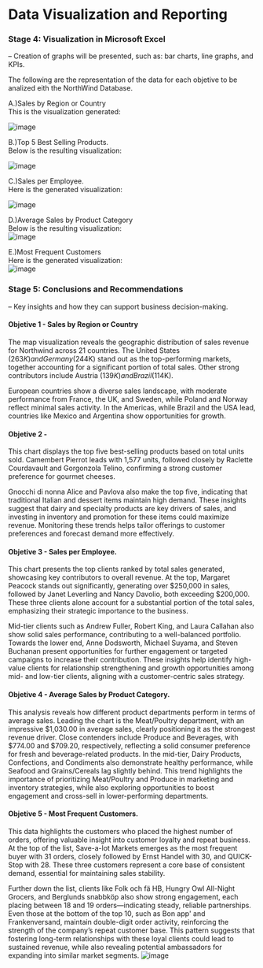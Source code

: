 # Data Visualization and Reporting<br>

### Stage 4: Visualization in Microsoft Excel <br>
– Creation of graphs will be presented,  such as: bar charts, line graphs, and KPIs.<br>

The following are the representation of the data for each objetive to be analized eith the NorthWind Database.<br> 

A.)Sales by Region or Country<br>
This is the visualization generated:<br>

![image](https://github.com/user-attachments/assets/5274a06f-063d-4b0b-916f-5dacd367b29a)


B.)Top 5 Best Selling Products.<br>
Below is the resulting visualization:<br>

![image](https://github.com/user-attachments/assets/4fccc5b5-a43b-40e8-8fbe-40ffb15b58fc)


C.)Sales per Employee.<br>
Here is the generated visualization:<br>

![image](https://github.com/user-attachments/assets/dcd891fe-ab0d-4225-8b4c-c3dbca148f03)


D.)Average Sales by Product Category<br>
Below is the resulting visualization:<br>
![image](https://github.com/user-attachments/assets/89f6ce47-0972-4026-aec7-e5d78ded715c)


E.)Most Frequent Customers<br>
Here is the generated visualization:<br>
![image](https://github.com/user-attachments/assets/667e7b15-2982-4547-a99f-c76153a667a1)


### Stage 5: Conclusions and Recommendations<br>
– Key insights and how they can support business decision-making.<br>

#### Objetive 1 - Sales by Region or Country
The map visualization reveals the geographic distribution of sales revenue for Northwind across 21 countries. The United States ($263K) and Germany ($244K) stand out as the top-performing markets, together accounting for a significant portion of total sales. Other strong contributors include Austria ($139K) and Brazil ($114K).

European countries show a diverse sales landscape, with moderate performance from France, the UK, and Sweden, while Poland and Norway reflect minimal sales activity. In the Americas, while Brazil and the USA lead, countries like Mexico and Argentina show opportunities for growth.


#### Objetive 2 - 
This chart displays the top five best-selling products based on total units sold. Camembert Pierrot leads with 1,577 units, followed closely by Raclette Courdavault and Gorgonzola Telino, confirming a strong customer preference for gourmet cheeses.

Gnocchi di nonna Alice and Pavlova also make the top five, indicating that traditional Italian and dessert items maintain high demand.
These insights suggest that dairy and specialty products are key drivers of sales, and investing in inventory and promotion for these items could maximize revenue. Monitoring these trends helps tailor offerings to customer preferences and forecast demand more effectively.


#### Objetive 3 - Sales per Employee.
This chart presents the top clients ranked by total sales generated, showcasing key contributors to overall revenue.
At the top, Margaret Peacock stands out significantly, generating over $250,000 in sales, followed by Janet Leverling and Nancy Davolio, both exceeding $200,000. These three clients alone account for a substantial portion of the total sales, emphasizing their strategic importance to the business.

Mid-tier clients such as Andrew Fuller, Robert King, and Laura Callahan also show solid sales performance, contributing to a well-balanced portfolio.
Towards the lower end, Anne Dodsworth, Michael Suyama, and Steven Buchanan present opportunities for further engagement or targeted campaigns to increase their contribution.
These insights help identify high-value clients for relationship strengthening and growth opportunities among mid- and low-tier clients, aligning with a customer-centric sales strategy.

#### Objetive 4 - Average Sales by Product Category.

This analysis reveals how different product departments perform in terms of average sales. Leading the chart is the Meat/Poultry department, with an impressive $1,030.00 in average sales, clearly positioning it as the strongest revenue driver.
Close contenders include Produce and Beverages, with $774.00 and $709.20, respectively, reflecting a solid consumer preference for fresh and beverage-related products.
In the mid-tier, Dairy Products, Confections, and Condiments also demonstrate healthy performance, while Seafood and Grains/Cereals lag slightly behind.
This trend highlights the importance of prioritizing Meat/Poultry and Produce in marketing and inventory strategies, while also exploring opportunities to boost engagement and cross-sell in lower-performing departments.


#### Objetive 5 -  Most Frequent Customers.

This data highlights the customers who placed the highest number of orders, offering valuable insight into customer loyalty and repeat business.
At the top of the list, Save-a-lot Markets emerges as the most frequent buyer with 31 orders, closely followed by Ernst Handel with 30, and QUICK-Stop with 28. These three customers represent a core base of consistent demand, essential for maintaining sales stability.

Further down the list, clients like Folk och fä HB, Hungry Owl All-Night Grocers, and Berglunds snabbköp also show strong engagement, each placing between 18 and 19 orders—indicating steady, reliable partnerships.
Even those at the bottom of the top 10, such as Bon app' and Frankenversand, maintain double-digit order activity, reinforcing the strength of the company’s repeat customer base.
This pattern suggests that fostering long-term relationships with these loyal clients could lead to sustained revenue, while also revealing potential ambassadors for expanding into similar market segments.
![image](https://github.com/user-attachments/assets/cdb7c666-777a-45ed-8bfb-67204144ecc8)

